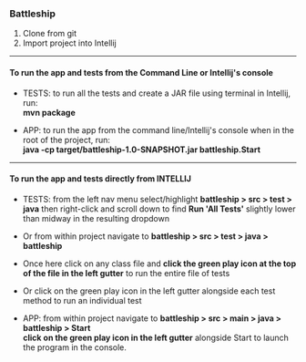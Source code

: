 ### Battleship ###

1. Clone from git
2. Import project into Intellij

---------------------------------------

#### To run the app and tests from the Command Line or Intellij's console ####

 - TESTS:   to run all the tests and create a JAR file using terminal in Intellij, run:  
            **mvn package**

 - APP:     to run the app from the command line/Intellij's console when in the root of the project, run:  
            **java -cp target/battleship-1.0-SNAPSHOT.jar battleship.Start**
            
---------------------------------------

#### To run the app and tests directly from INTELLIJ ####

- TESTS: from the left nav menu select/highlight **battleship > src > test > java** then right-click and scroll down to find **Run 'All Tests'** slightly lower than midway in the resulting dropdown  
            
- Or from within project navigate to **battleship > src > test > java > battleship**  

- Once here click on any class file and **click the green play icon at the top of the file in the left gutter** to run the entire file of tests  
- Or click on the green play icon in the left gutter alongside each test method to run an individual test  

- APP: from within project navigate to **battleship > src > main > java > battleship > Start**  
**click on the green play icon in the left gutter** alongside Start to launch the program in the console.
